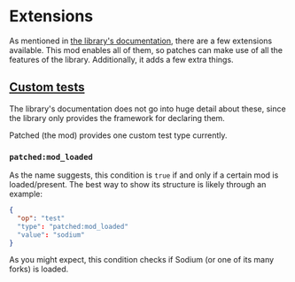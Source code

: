 # Extensions

As mentioned in [the library's documentation](https://github.com/EnderTurret/Patched/blob/main/docs/patches/differences.md), there are a few extensions available.
This mod enables all of them, so patches can make use of all the features of the library.
Additionally, it adds a few extra things.

## [Custom tests](https://github.com/EnderTurret/Patched/blob/main/docs/patches/ops/test.md#custom)

The library's documentation does not go into huge detail about these, since the library only provides the framework for declaring them.

Patched (the mod) provides one custom test type currently.

### `patched:mod_loaded`

As the name suggests, this condition is `true` if and only if a certain mod is loaded/present.
The best way to show its structure is likely through an example:

```json
{
  "op": "test"
  "type": "patched:mod_loaded"
  "value": "sodium"
}
```

As you might expect, this condition checks if Sodium (or one of its many forks) is loaded.